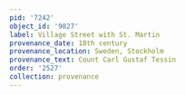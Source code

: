 ```yaml
---
pid: '7242'
object_id: '9827'
label: Village Street with St. Martin
provenance_date: 18th century
provenance_location: Sweden, Stockholm
provenance_text: Count Carl Gustaf Tessin
order: '2527'
collection: provenance
---
```

